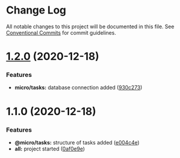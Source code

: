 # Change Log

All notable changes to this project will be documented in this file.
See [Conventional Commits](https://conventionalcommits.org) for commit guidelines.

# [1.2.0](https://github.com/lucabecci/mongo-microservices-rabbitMQ/compare/v1.1.0...v1.2.0) (2020-12-18)


### Features

* **micro/tasks:** database connection added ([930c273](https://github.com/lucabecci/mongo-microservices-rabbitMQ/commit/930c2737669c0f6e2953aaee02be0d600f66790d))





# 1.1.0 (2020-12-18)


### Features

* **@micro/tasks:** structure of tasks added ([e004c4e](https://github.com/lucabecci/mongo-microservices-rabbitMQ/commit/e004c4e1f44eeb8e6aeea4a7db8b8d9496e58a8f))
* **all:** project started ([0af0e9e](https://github.com/lucabecci/mongo-microservices-rabbitMQ/commit/0af0e9e01e882d81d295b2259aadc1134d632089))
